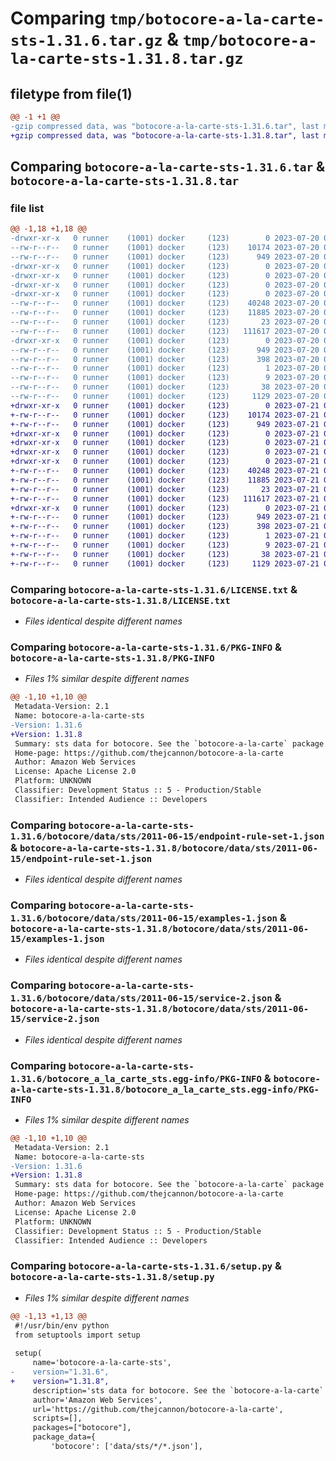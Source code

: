 # Comparing `tmp/botocore-a-la-carte-sts-1.31.6.tar.gz` & `tmp/botocore-a-la-carte-sts-1.31.8.tar.gz`

## filetype from file(1)

```diff
@@ -1 +1 @@
-gzip compressed data, was "botocore-a-la-carte-sts-1.31.6.tar", last modified: Thu Jul 20 01:20:42 2023, max compression
+gzip compressed data, was "botocore-a-la-carte-sts-1.31.8.tar", last modified: Fri Jul 21 01:21:53 2023, max compression
```

## Comparing `botocore-a-la-carte-sts-1.31.6.tar` & `botocore-a-la-carte-sts-1.31.8.tar`

### file list

```diff
@@ -1,18 +1,18 @@
-drwxr-xr-x   0 runner    (1001) docker     (123)        0 2023-07-20 01:20:42.790897 botocore-a-la-carte-sts-1.31.6/
--rw-r--r--   0 runner    (1001) docker     (123)    10174 2023-07-20 01:20:42.000000 botocore-a-la-carte-sts-1.31.6/LICENSE.txt
--rw-r--r--   0 runner    (1001) docker     (123)      949 2023-07-20 01:20:42.790897 botocore-a-la-carte-sts-1.31.6/PKG-INFO
-drwxr-xr-x   0 runner    (1001) docker     (123)        0 2023-07-20 01:20:42.790897 botocore-a-la-carte-sts-1.31.6/botocore/
-drwxr-xr-x   0 runner    (1001) docker     (123)        0 2023-07-20 01:20:42.790897 botocore-a-la-carte-sts-1.31.6/botocore/data/
-drwxr-xr-x   0 runner    (1001) docker     (123)        0 2023-07-20 01:20:42.790897 botocore-a-la-carte-sts-1.31.6/botocore/data/sts/
-drwxr-xr-x   0 runner    (1001) docker     (123)        0 2023-07-20 01:20:42.790897 botocore-a-la-carte-sts-1.31.6/botocore/data/sts/2011-06-15/
--rw-r--r--   0 runner    (1001) docker     (123)    40248 2023-07-20 01:19:55.000000 botocore-a-la-carte-sts-1.31.6/botocore/data/sts/2011-06-15/endpoint-rule-set-1.json
--rw-r--r--   0 runner    (1001) docker     (123)    11885 2023-07-20 01:19:55.000000 botocore-a-la-carte-sts-1.31.6/botocore/data/sts/2011-06-15/examples-1.json
--rw-r--r--   0 runner    (1001) docker     (123)       23 2023-07-20 01:19:55.000000 botocore-a-la-carte-sts-1.31.6/botocore/data/sts/2011-06-15/paginators-1.json
--rw-r--r--   0 runner    (1001) docker     (123)   111617 2023-07-20 01:19:55.000000 botocore-a-la-carte-sts-1.31.6/botocore/data/sts/2011-06-15/service-2.json
-drwxr-xr-x   0 runner    (1001) docker     (123)        0 2023-07-20 01:20:42.790897 botocore-a-la-carte-sts-1.31.6/botocore_a_la_carte_sts.egg-info/
--rw-r--r--   0 runner    (1001) docker     (123)      949 2023-07-20 01:20:42.000000 botocore-a-la-carte-sts-1.31.6/botocore_a_la_carte_sts.egg-info/PKG-INFO
--rw-r--r--   0 runner    (1001) docker     (123)      398 2023-07-20 01:20:42.000000 botocore-a-la-carte-sts-1.31.6/botocore_a_la_carte_sts.egg-info/SOURCES.txt
--rw-r--r--   0 runner    (1001) docker     (123)        1 2023-07-20 01:20:42.000000 botocore-a-la-carte-sts-1.31.6/botocore_a_la_carte_sts.egg-info/dependency_links.txt
--rw-r--r--   0 runner    (1001) docker     (123)        9 2023-07-20 01:20:42.000000 botocore-a-la-carte-sts-1.31.6/botocore_a_la_carte_sts.egg-info/top_level.txt
--rw-r--r--   0 runner    (1001) docker     (123)       38 2023-07-20 01:20:42.790897 botocore-a-la-carte-sts-1.31.6/setup.cfg
--rw-r--r--   0 runner    (1001) docker     (123)     1129 2023-07-20 01:20:42.000000 botocore-a-la-carte-sts-1.31.6/setup.py
+drwxr-xr-x   0 runner    (1001) docker     (123)        0 2023-07-21 01:21:53.191512 botocore-a-la-carte-sts-1.31.8/
+-rw-r--r--   0 runner    (1001) docker     (123)    10174 2023-07-21 01:21:52.000000 botocore-a-la-carte-sts-1.31.8/LICENSE.txt
+-rw-r--r--   0 runner    (1001) docker     (123)      949 2023-07-21 01:21:53.191512 botocore-a-la-carte-sts-1.31.8/PKG-INFO
+drwxr-xr-x   0 runner    (1001) docker     (123)        0 2023-07-21 01:21:53.191512 botocore-a-la-carte-sts-1.31.8/botocore/
+drwxr-xr-x   0 runner    (1001) docker     (123)        0 2023-07-21 01:21:53.191512 botocore-a-la-carte-sts-1.31.8/botocore/data/
+drwxr-xr-x   0 runner    (1001) docker     (123)        0 2023-07-21 01:21:53.191512 botocore-a-la-carte-sts-1.31.8/botocore/data/sts/
+drwxr-xr-x   0 runner    (1001) docker     (123)        0 2023-07-21 01:21:53.191512 botocore-a-la-carte-sts-1.31.8/botocore/data/sts/2011-06-15/
+-rw-r--r--   0 runner    (1001) docker     (123)    40248 2023-07-21 01:21:06.000000 botocore-a-la-carte-sts-1.31.8/botocore/data/sts/2011-06-15/endpoint-rule-set-1.json
+-rw-r--r--   0 runner    (1001) docker     (123)    11885 2023-07-21 01:21:06.000000 botocore-a-la-carte-sts-1.31.8/botocore/data/sts/2011-06-15/examples-1.json
+-rw-r--r--   0 runner    (1001) docker     (123)       23 2023-07-21 01:21:06.000000 botocore-a-la-carte-sts-1.31.8/botocore/data/sts/2011-06-15/paginators-1.json
+-rw-r--r--   0 runner    (1001) docker     (123)   111617 2023-07-21 01:21:06.000000 botocore-a-la-carte-sts-1.31.8/botocore/data/sts/2011-06-15/service-2.json
+drwxr-xr-x   0 runner    (1001) docker     (123)        0 2023-07-21 01:21:53.191512 botocore-a-la-carte-sts-1.31.8/botocore_a_la_carte_sts.egg-info/
+-rw-r--r--   0 runner    (1001) docker     (123)      949 2023-07-21 01:21:53.000000 botocore-a-la-carte-sts-1.31.8/botocore_a_la_carte_sts.egg-info/PKG-INFO
+-rw-r--r--   0 runner    (1001) docker     (123)      398 2023-07-21 01:21:53.000000 botocore-a-la-carte-sts-1.31.8/botocore_a_la_carte_sts.egg-info/SOURCES.txt
+-rw-r--r--   0 runner    (1001) docker     (123)        1 2023-07-21 01:21:53.000000 botocore-a-la-carte-sts-1.31.8/botocore_a_la_carte_sts.egg-info/dependency_links.txt
+-rw-r--r--   0 runner    (1001) docker     (123)        9 2023-07-21 01:21:53.000000 botocore-a-la-carte-sts-1.31.8/botocore_a_la_carte_sts.egg-info/top_level.txt
+-rw-r--r--   0 runner    (1001) docker     (123)       38 2023-07-21 01:21:53.191512 botocore-a-la-carte-sts-1.31.8/setup.cfg
+-rw-r--r--   0 runner    (1001) docker     (123)     1129 2023-07-21 01:21:52.000000 botocore-a-la-carte-sts-1.31.8/setup.py
```

### Comparing `botocore-a-la-carte-sts-1.31.6/LICENSE.txt` & `botocore-a-la-carte-sts-1.31.8/LICENSE.txt`

 * *Files identical despite different names*

### Comparing `botocore-a-la-carte-sts-1.31.6/PKG-INFO` & `botocore-a-la-carte-sts-1.31.8/PKG-INFO`

 * *Files 1% similar despite different names*

```diff
@@ -1,10 +1,10 @@
 Metadata-Version: 2.1
 Name: botocore-a-la-carte-sts
-Version: 1.31.6
+Version: 1.31.8
 Summary: sts data for botocore. See the `botocore-a-la-carte` package for more info.
 Home-page: https://github.com/thejcannon/botocore-a-la-carte
 Author: Amazon Web Services
 License: Apache License 2.0
 Platform: UNKNOWN
 Classifier: Development Status :: 5 - Production/Stable
 Classifier: Intended Audience :: Developers
```

### Comparing `botocore-a-la-carte-sts-1.31.6/botocore/data/sts/2011-06-15/endpoint-rule-set-1.json` & `botocore-a-la-carte-sts-1.31.8/botocore/data/sts/2011-06-15/endpoint-rule-set-1.json`

 * *Files identical despite different names*

### Comparing `botocore-a-la-carte-sts-1.31.6/botocore/data/sts/2011-06-15/examples-1.json` & `botocore-a-la-carte-sts-1.31.8/botocore/data/sts/2011-06-15/examples-1.json`

 * *Files identical despite different names*

### Comparing `botocore-a-la-carte-sts-1.31.6/botocore/data/sts/2011-06-15/service-2.json` & `botocore-a-la-carte-sts-1.31.8/botocore/data/sts/2011-06-15/service-2.json`

 * *Files identical despite different names*

### Comparing `botocore-a-la-carte-sts-1.31.6/botocore_a_la_carte_sts.egg-info/PKG-INFO` & `botocore-a-la-carte-sts-1.31.8/botocore_a_la_carte_sts.egg-info/PKG-INFO`

 * *Files 1% similar despite different names*

```diff
@@ -1,10 +1,10 @@
 Metadata-Version: 2.1
 Name: botocore-a-la-carte-sts
-Version: 1.31.6
+Version: 1.31.8
 Summary: sts data for botocore. See the `botocore-a-la-carte` package for more info.
 Home-page: https://github.com/thejcannon/botocore-a-la-carte
 Author: Amazon Web Services
 License: Apache License 2.0
 Platform: UNKNOWN
 Classifier: Development Status :: 5 - Production/Stable
 Classifier: Intended Audience :: Developers
```

### Comparing `botocore-a-la-carte-sts-1.31.6/setup.py` & `botocore-a-la-carte-sts-1.31.8/setup.py`

 * *Files 1% similar despite different names*

```diff
@@ -1,13 +1,13 @@
 #!/usr/bin/env python
 from setuptools import setup
 
 setup(
     name='botocore-a-la-carte-sts',
-    version="1.31.6",
+    version="1.31.8",
     description='sts data for botocore. See the `botocore-a-la-carte` package for more info.',
     author='Amazon Web Services',
     url='https://github.com/thejcannon/botocore-a-la-carte',
     scripts=[],
     packages=["botocore"],
     package_data={
         'botocore': ['data/sts/*/*.json'],
```


